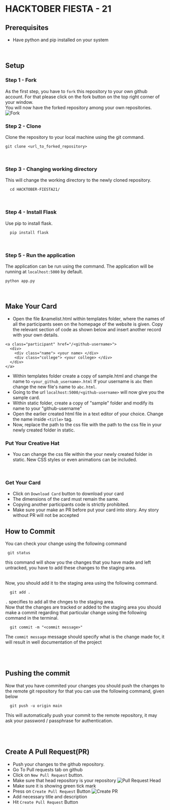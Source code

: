 # HACKTOBER FIESTA - 21

## Prerequisites

- Have python and pip installed on your system

<br>



## Setup

### Step 1 - Fork
As the first step, you have to `fork` this repository to your own github account. 
For that please click on the fork button on the top right corner of your window.  
You will now have the forked repository among your own repositories.    
![Fork](https://github.com/dkowsikpai/card/blob/main/Screenshots/fork.png)
<br>

### Step 2 - Clone 
Clone the repository to your local machine using the git command.
```
git clone <url_to_forked_repository>
```

<br>

### Step 3 - Changing working directory
This will change the working directory to the newly cloned repository. 
```
  cd HACKTOBER-FIESTA21/
```

<br>

### Step 4 - Install Flask
Use pip to install flask. 
```
  pip install flask
```

<br>

### Step 5 - Run the application
The application can be run using the command. The application will be running at `localhost:5000` by default.
```
python app.py
```

<br>


## Make Your Card

* Open the file &namelist.html within templates folder, where the names of all the participants seen on the homepage of the website is given. Copy the relevant section of code as shown below and insert another record with your own details.

```
<a class="participant" href="/<github-username>">
  <div>
    <div class="name"> <your name> </div>
    <div class="college"> <your college> </div>
  </div>
</a>

```

* Within templates folder create a copy of sample.html and change the name to ```<your_github_username>.html``` If your username is ```abc``` then change the new file's name to ```abc.html```.
* Going to the url ```localhost:5000/<github-username>``` will now give you the sample card.
* Within static folder, create a copy of "sample" folder and modify its name to your "github-username"
* Open the earlier created html file in a text editor of your choice. Change the name inside ```<title>``` tag.
* Now, replace the path to the css file with the path to the css file in your newly created folder in static.

### Put Your Creative Hat
* You can change the css file within the your newly created folder in static. New CSS styles or even animations can be included.
<br>

### Get Your Card

* Click on ```Download Card``` button to download your card
* The dimensions of the card must remain the same.
* Copying another participants code is strictly prohibited.
* Make sure your make an PR before put your card into story. Any story without PR will not be accepted





## How to Commit 
You can check your change using the following command

```
 git status
```
this command will show you the changes that you have made and left untracked, you have to add these changes to the staging area.

<br> 
Now, you should add it to the staging area using the following command.

```
  git add .
```
`.` specifies to add all the chnges to the staging area.
<br>
Now that the changes are tracked or added to the staging area you should make a commit regarding that particular change using the following command in the terminal. 

```
  git commit -m "<commit message>" 
```
The `commit message` message should specify what is the change made for, it will result in well documentation of the project

<br><br>

## Pushing the commit

Now that you have commited your changes you should push the changes to the remote git repository for that you can use the following command, given below

```
  git push -u origin main
```
This will automatically push your commit to the remote repository, it may ask your password / passphrase for authentication.


<br><br>

## Create A Pull Request(PR)
- Push your changes to the github repository.
- Go To Pull requests tab on github
- Click on `New Pull Request` button. 
- Make sure that head repository is your repository
![Pull Request Head](https://github.com/dkowsikpai/card/blob/main/Screenshots/PR%20Head.png)
- Make sure it is showing green tick mark
- Press on `Create Pull Request` Button
![Create PR](https://github.com/dkowsikpai/card/blob/main/Screenshots/Create%20PR.png)
- Add necessary title and description
- Hit `Create Pull Request` Button

<br>

